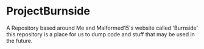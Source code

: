 # ProjectBurnside
A Repository based around Me and Malformed15's website called 'Burnside' this repository is a place for us to dump code and stuff that may be used in the future.
